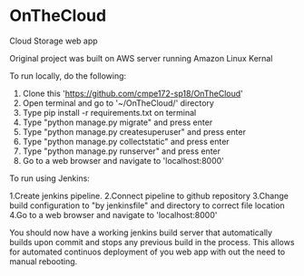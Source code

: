 # OnTheCloud
Cloud Storage web app

Original project was built on AWS server running Amazon Linux Kernal

To run locally, do the following:

1. Clone this 'https://github.com/cmpe172-sp18/OnTheCloud'
2. Open terminal and go to '~/OnTheCloud/' directory
3. Type pip install -r requirements.txt on terminal
4. Type "python manage.py migrate" and press enter
5. Type "python manage.py createsuperuser" and press enter
6. Type "python manage.py collectstatic" and press enter
7. Type "python manage.py runserver" and press enter
8. Go to a web browser and navigate to 'localhost:8000'

To run using Jenkins:

1.Create jenkins pipeline.
2.Connect pipeline to github repository
3.Change build configuration to "by jenkinsfile" and directory to correct file location
4.Go to a web browser and navigate to 'localhost:8000'

You should now have a working jenkins build server that automatically builds upon commit and stops any previous build in the process. This allows for automated continuos deployment of you web app with out the need to manual rebooting.

